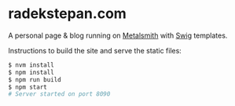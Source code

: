# radekstepan.com

A personal page & blog running on [Metalsmith](http://www.metalsmith.io/) with [Swig](http://paularmstrong.github.io/swig/) templates.

Instructions to build the site and serve the static files:

```bash
$ nvm install
$ npm install
$ npm run build
$ npm start
# Server started on port 8090
```
